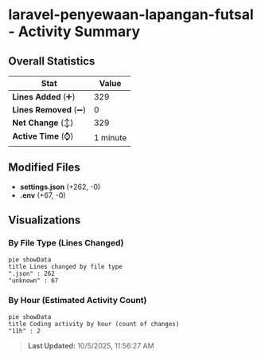 # laravel-penyewaan-lapangan-futsal - Activity Summary 

## Overall Statistics

| Stat                   | Value                                                             |
| ---------------------- | ----------------------------------------------------------------- |
| **Lines Added** (➕)   | 329                                          |
| **Lines Removed** (➖) | 0                                        |
| **Net Change** (↕)    | 329                |
| **Active Time** (⌚)   | 1 minute |


## Modified Files
- **settings.json** (+262, -0)
- **.env** (+67, -0)

## Visualizations

### By File Type (Lines Changed)

```mermaid
pie showData
title Lines changed by file type
".json" : 262
"unknown" : 67
```

### By Hour (Estimated Activity Count)

```mermaid
pie showData
title Coding activity by hour (count of changes)
"11h" : 2
```


> **Last Updated:** 10/5/2025, 11:56:27 AM